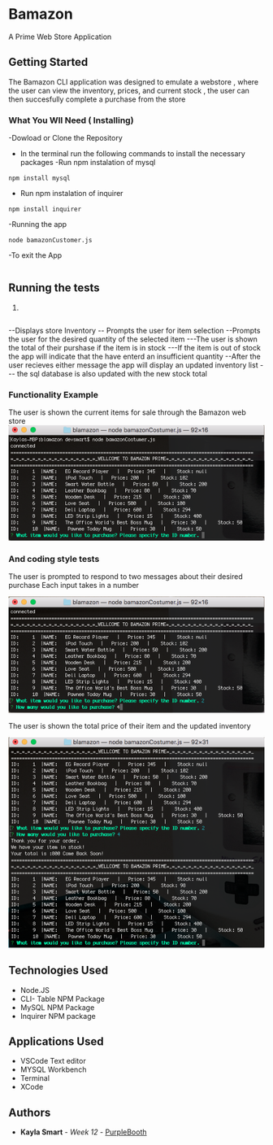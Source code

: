 # Bamazon
A Prime Web Store Application 


## Getting Started

The Bamazon CLI application was designed to emulate a webstore , where the user can view the inventory, prices,  and current stock , the user can then succesfully complete a purchase from the store

### What You WIl Need  ( Installing)

-Dowload or Clone the Repository
- In the terminal run the following commands to install the necessary packages 
-Run npm instalation of  mysql 
```
npm install mysql 
```
- Run npm instalation of inquirer

```
npm install inquirer
```

-Running the app 
```
node bamazonCustomer.js
```
-To exit the App
```CTRL + C
```



## Running the tests


1.
``` node bamazonCustomer.js
```
--Displays store Inventory
-- Prompts the user for item selection
--Prompts the user for the desired quantity of the selected item
---The user is shown the total of their purshase if the item is in stock
---If the item is out of stock the app will indicate that the have enterd an insufficient quantity
--After the user recieves either message the app will display an updated inventory list
--- the sql database is also updated with the new stock total 

### Functionality Example


The user is shown  the current  items for sale through the Bamazon web store
![alt text](screen1.png "Inital Run")

### And coding style tests

The user is prompted to respond to two messages about their desired purchase
Each input takes in a number

![alt text](screen2.png "User Prompts")


The user is shown the total price of their item and the updated inventory 

![alt text](screen3.png "Results and Updated Store ")



## Technologies Used

* Node.JS
* CLI- Table NPM Package
* MySQL NPM Package
* Inquirer NPM package

## Applications Used
* VSCode Text editor
* MYSQL Workbench
* Terminal
* XCode


## Authors

* **Kayla Smart** - *Week 12* - [PurpleBooth](https://github.com/KaylaSmart)



